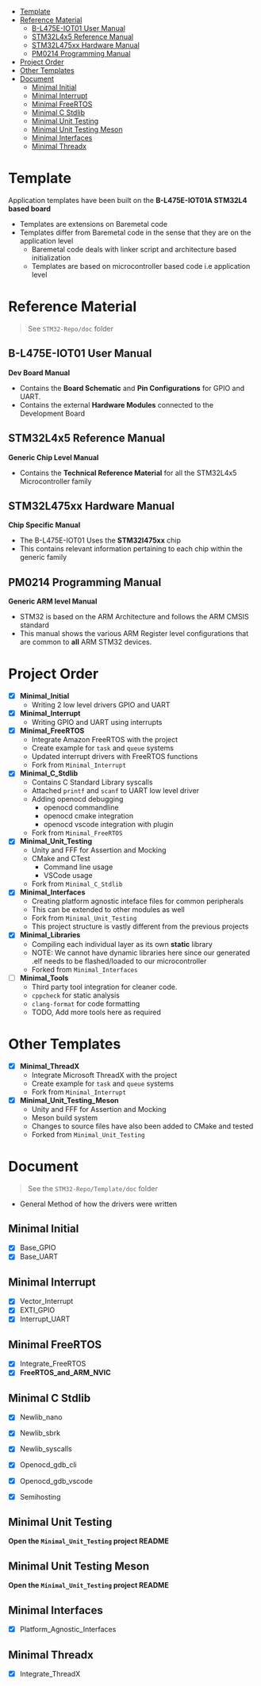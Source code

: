 - [Template](#template)
- [Reference Material](#reference-material)
  - [B-L475E-IOT01 User Manual](#b-l475e-iot01-user-manual)
  - [STM32L4x5 Reference Manual](#stm32l4x5-reference-manual)
  - [STM32L475xx Hardware Manual](#stm32l475xx-hardware-manual)
  - [PM0214 Programming Manual](#pm0214-programming-manual)
- [Project Order](#project-order)
- [Other Templates](#other-templates)
- [Document](#document)
  - [Minimal Initial](#minimal-initial)
  - [Minimal Interrupt](#minimal-interrupt)
  - [Minimal FreeRTOS](#minimal-freertos)
  - [Minimal C Stdlib](#minimal-c-stdlib)
  - [Minimal Unit Testing](#minimal-unit-testing)
  - [Minimal Unit Testing Meson](#minimal-unit-testing-meson)
  - [Minimal Interfaces](#minimal-interfaces)
  - [Minimal Threadx](#minimal-threadx)

# Template

Application templates have been built on the **B-L475E-IOT01A STM32L4 based board**

- Templates are extensions on Baremetal code
- Templates differ from Baremetal code in the sense that they are on the application level
  - Baremetal code deals with linker script and architecture based initialization
  - Templates are based on microcontroller based code i.e application level

# Reference Material 

> See `STM32-Repo/doc` folder

## B-L475E-IOT01 User Manual

**Dev Board Manual**

- Contains the **Board Schematic** and **Pin Configurations** for GPIO and UART.
- Contains the external **Hardware Modules** connected to the Development Board

## STM32L4x5 Reference Manual

**Generic Chip Level Manual**

- Contains the **Technical Reference Material** for all the STM32L4x5 Microcontroller family

## STM32L475xx Hardware Manual

**Chip Specific Manual**

- The B-L475E-IOT01 Uses the **STM32l475xx** chip
- This contains relevant information pertaining to each chip within the generic family

## PM0214 Programming Manual

**Generic ARM level Manual**

- STM32 is based on the ARM Architecture and follows the ARM CMSIS standard
- This manual shows the various ARM Register level configurations that are common to **all** ARM STM32 devices.

# Project Order

- [x] **Minimal_Initial**
  - Writing 2 low level drivers GPIO and UART
- [x] **Minimal_Interrupt**
  - Writing GPIO and UART using interrupts
- [x] **Minimal_FreeRTOS**
  - Integrate Amazon FreeRTOS with the project
  - Create example for `task` and `queue` systems
  - Updated interrupt drivers with FreeRTOS functions
  - Fork from `Minimal_Interrupt`
- [x] **Minimal_C_Stdlib**
  - Contains C Standard Library syscalls
  - Attached `printf` and `scanf` to UART low level driver 
  - Adding openocd debugging
    - openocd commandline
    - openocd cmake integration
    - openocd vscode integration with plugin
  - Fork from `Minimal_FreeRTOS`
- [x] **Minimal_Unit_Testing**
  - Unity and FFF for Assertion and Mocking
  - CMake and CTest
    - Command line usage
    - VSCode usage
  - Fork from `Minimal_C_Stdlib`
- [x] **Minimal_Interfaces**
  - Creating platform agnostic inteface files for common peripherals
  - This can be extended to other modules as well
  - Fork from `Minimal_Unit_Testing`
  - This project structure is vastly different from the previous projects
- [x] **Minimal_Libraries**
  - Compiling each individual layer as its own **static** library
  - NOTE: We cannot have dynamic libraries here since our generated .elf needs to be flashed/loaded to our microcontroller
  - Forked from `Minimal_Interfaces`
- [ ] **Minimal_Tools**
  - Third party tool integration for cleaner code.
  - `cppcheck` for static analysis
  - `clang-format` for code formatting
  - TODO, Add more tools here as required

# Other Templates

- [x] **Minimal_ThreadX**
  - Integrate Microsoft ThreadX with the project
  - Create example for `task` and `queue` systems
  - Fork from `Minimal_Interrupt` 
- [x] **Minimal_Unit_Testing_Meson**
  - Unity and FFF for Assertion and Mocking
  - Meson build system
  - Changes to source files have also been added to CMake and tested
  - Forked from `Minimal_Unit_Testing`

# Document

> See the `STM32-Repo/Template/doc` folder

- General Method of how the drivers were written

## Minimal Initial

- [x] Base_GPIO
- [x] Base_UART

## Minimal Interrupt

- [x] Vector_Interrupt
- [x] EXTI_GPIO
- [x] Interrupt_UART

## Minimal FreeRTOS

- [x] Integrate_FreeRTOS
- [x] **FreeRTOS_and_ARM_NVIC**

## Minimal C Stdlib

- [x] Newlib_nano
- [x] Newlib_sbrk
- [x] Newlib_syscalls

- [x] Openocd_gdb_cli
- [x] Openocd_gdb_vscode
- [x] Semihosting

## Minimal Unit Testing

**Open the `Minimal_Unit_Testing` project README**

## Minimal Unit Testing Meson

**Open the `Minimal_Unit_Testing` project README**

## Minimal Interfaces

- [x] Platform_Agnostic_Interfaces

## Minimal Threadx

- [x] Integrate_ThreadX
